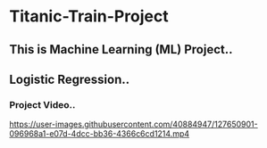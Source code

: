 # Titanic-Train-Project
## This is Machine Learning (ML) Project..
## Logistic Regression..
### Project Video..
https://user-images.githubusercontent.com/40884947/127650901-096968a1-e07d-4dcc-bb36-4366c6cd1214.mp4

